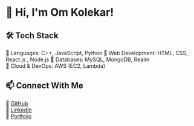 
# 👋 Hi, I'm Om Kolekar!  

## 🛠️ Tech Stack  
🔹 Languages: C++, JavaScript, Python 
🔹 Web Development: HTML, CSS, React.js , Node.js 
🔹 Databases: MySQL, MongoDB, Realm  
🔹 Cloud & DevOps: AWS (EC2, Lambda)

## 📫 Connect With Me  
🔗 [GitHub](https://github.com/kolekarom)  
🔗 [LinkedIn](https://www.linkedin.com/in/om-kolekar/)  
🔗 [Portfolio](https://portfolio-beige-six-45.vercel.app/)  
